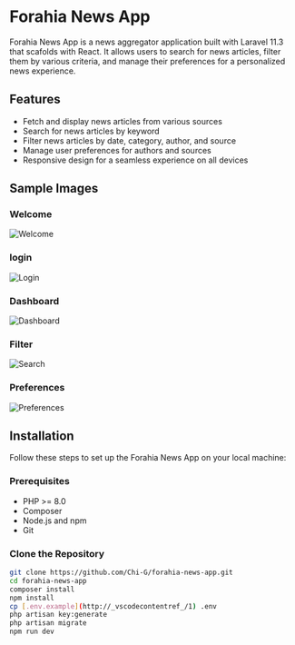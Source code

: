 # Forahia News App

Forahia News App is a news aggregator application built with Laravel 11.3 that scafolds with React. It allows users to search for news articles, filter them by various criteria, and manage their preferences for a personalized news experience.

## Features

- Fetch and display news articles from various sources
- Search for news articles by keyword
- Filter news articles by date, category, author, and source
- Manage user preferences for authors and sources
- Responsive design for a seamless experience on all devices

## Sample Images

### Welcome
![Welcome](./images/welcome.png)

### login
![Login](./images/login.png)

### Dashboard
![Dashboard](./images/dashboard.png)

### Filter
![Search](./images/search.png)

### Preferences
![Preferences](./images/preferences.png)

## Installation

Follow these steps to set up the Forahia News App on your local machine:

### Prerequisites

- PHP >= 8.0
- Composer
- Node.js and npm
- Git

### Clone the Repository

```bash
git clone https://github.com/Chi-G/forahia-news-app.git
cd forahia-news-app
composer install
npm install
cp [.env.example](http://_vscodecontentref_/1) .env
php artisan key:generate
php artisan migrate
npm run dev
